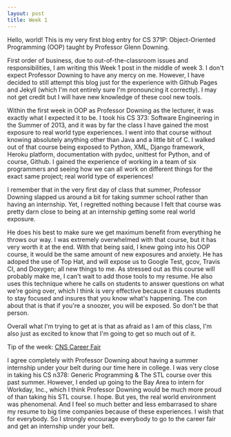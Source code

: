 ```yaml
---
layout: post
title: Week 1
---
```


Hello, world! This is my very first blog entry for CS 371P: Object-Oriented Programming (OOP) taught by Professor Glenn Downing.

First order of business, due to out-of-the-classroom issues and responsibilities, I am writing this Week 1 post in the middle of week 3. I don't expect Professor Downing to have any mercy on me. However, I have decided to still attempt this blog just for the experience with Github Pages and Jekyll (which I'm not entirely sure I'm pronouncing it correctly). I may not get credit but I will have new knowledge of these cool new tools.

Within the first week in OOP as Professor Downing as the lecturer, it was exactly what I expected it to be. I took his CS 373: Software Engineering in the Summer of 2013, and it was by far the class I have gained the most exposure to real world type experiences. I went into that course without knowing absolutely anything other than Java and a little bit of C. I walked out of that course being exposed to Python, XML, Django framework, Heroku platform, documentation with pydoc, unittest for Python, and of course, Github. I gained the experience of working in a team of six programmers and seeing how we can all work on different things for the exact same project; real world type of experiences!

I remember that in the very first day of class that summer, Professor Downing slapped us around a bit for taking summer school rather than having an internship. Yet, I regretted nothing because I felt that course was pretty darn close to being at an internship getting some real world exposure.

He does his best to make sure we get maximum benefit from everything he throws our way. I was extremely overwhelmed with that course, but it has very worth it at the end. With that being said, I knew going into his OOP course, it would be the same amount of new exposures and anxiety. He has adoped the use of Top Hat, and will expose us to Google Test, gcov, Travis CI, and Doxygen; all new things to me. As stressed out as this course will probably make me, I can't wait to add those tools to my resume. He also uses this technique where he calls on students to answer questions on what we're going over, which I think is very effective because it causes students to stay focused and insures that you know what's happening. The con about that is that if you're a snoozer, you will be exposed. So don't be that person.

Overall what I'm trying to get at is that as afraid as I am of this class, I'm also just as excited to know that I'm going to get so much out of it.

Tip of the week: [CNS Career Fair](https://cns.utexas.edu/career-services/career-events/career-fairs/)

I agree completely with Professor Downing about having a summer internship under your belt during our time here in college. I was very close in taking his CS n378: Generic Programming & The STL course over this past summer. However, I ended up going to the Bay Area to intern for Workday, Inc., which I think Professor Downing would be much more proud of than taking his STL course. I hope. But yes, the real world environment was phenomenal. And I feel so much better and less embarrased to share my resume to big time companies because of these experiences. I wish that for everybody. So I strongly encourage everybody to go to the career fair and get an internship under your belt.
